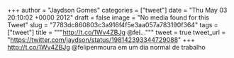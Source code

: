 
+++
author = "Jaydson Gomes"
categories = ["tweet"]
date = "Thu May 03 20:10:02 +0000 2012"
draft = false
image = "No media found for this Tweet"
slug = "7783dc860803c3a916f4f5e3aa057a783190f364"
tags = ["tweet"]
title = """http://t.co/1Wv4ZBJg @fel..."""
tweet = true
tweet_url = "https://twitter.com/jaydson/status/198142393344729088"
+++
http://t.co/1Wv4ZBJg @felipenmoura em um dia normal de trabalho
